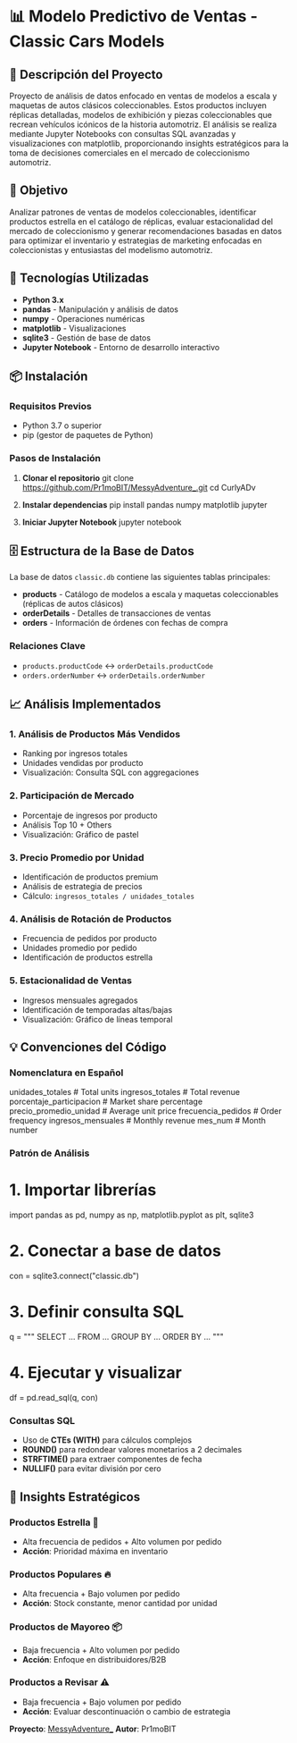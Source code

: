 # 📊 Modelo Predictivo de Ventas - Classic Cars Models

## 📝 Descripción del Proyecto

Proyecto de análisis de datos enfocado en ventas de modelos a escala y maquetas de autos clásicos coleccionables. Estos productos incluyen réplicas detalladas, modelos de exhibición y piezas coleccionables que recrean vehículos icónicos de la historia automotriz. El análisis se realiza mediante Jupyter Notebooks con consultas SQL avanzadas y visualizaciones con matplotlib, proporcionando insights estratégicos para la toma de decisiones comerciales en el mercado de coleccionismo automotriz.

## 🎯 Objetivo

Analizar patrones de ventas de modelos coleccionables, identificar productos estrella en el catálogo de réplicas, evaluar estacionalidad del mercado de coleccionismo y generar recomendaciones basadas en datos para optimizar el inventario y estrategias de marketing enfocadas en coleccionistas y entusiastas del modelismo automotriz.

## 🔧 Tecnologías Utilizadas

- **Python 3.x**
- **pandas** - Manipulación y análisis de datos
- **numpy** - Operaciones numéricas
- **matplotlib** - Visualizaciones
- **sqlite3** - Gestión de base de datos
- **Jupyter Notebook** - Entorno de desarrollo interactivo

## 📦 Instalación

### Requisitos Previos
- Python 3.7 o superior
- pip (gestor de paquetes de Python)

### Pasos de Instalación

1. **Clonar el repositorio**
git clone https://github.com/Pr1moBIT/MessyAdventure_.git
cd CurlyADv

2. **Instalar dependencias**
pip install pandas numpy matplotlib jupyter

3. **Iniciar Jupyter Notebook**
jupyter notebook

## 🗄️ Estructura de la Base de Datos

La base de datos `classic.db` contiene las siguientes tablas principales:

- **products** - Catálogo de modelos a escala y maquetas coleccionables (réplicas de autos clásicos)
- **orderDetails** - Detalles de transacciones de ventas
- **orders** - Información de órdenes con fechas de compra

### Relaciones Clave
- `products.productCode` ↔ `orderDetails.productCode`
- `orders.orderNumber` ↔ `orderDetails.orderNumber`

## 📈 Análisis Implementados

### 1. **Análisis de Productos Más Vendidos**
- Ranking por ingresos totales
- Unidades vendidas por producto
- Visualización: Consulta SQL con aggregaciones

### 2. **Participación de Mercado**
- Porcentaje de ingresos por producto
- Análisis Top 10 + Others
- Visualización: Gráfico de pastel

### 3. **Precio Promedio por Unidad**
- Identificación de productos premium
- Análisis de estrategia de precios
- Cálculo: `ingresos_totales / unidades_totales`

### 4. **Análisis de Rotación de Productos**
- Frecuencia de pedidos por producto
- Unidades promedio por pedido
- Identificación de productos estrella

### 5. **Estacionalidad de Ventas**
- Ingresos mensuales agregados
- Identificación de temporadas altas/bajas
- Visualización: Gráfico de líneas temporal

## 💡 Convenciones del Código

### Nomenclatura en Español
unidades_totales          # Total units
ingresos_totales          # Total revenue
porcentaje_participacion  # Market share percentage
precio_promedio_unidad    # Average unit price
frecuencia_pedidos        # Order frequency
ingresos_mensuales        # Monthly revenue
mes_num                   # Month number

### Patrón de Análisis
# 1. Importar librerías
import pandas as pd, numpy as np, matplotlib.pyplot as plt, sqlite3

# 2. Conectar a base de datos
con = sqlite3.connect("classic.db")

# 3. Definir consulta SQL
q = """
SELECT ...
FROM ...
GROUP BY ...
ORDER BY ...
"""

# 4. Ejecutar y visualizar
df = pd.read_sql(q, con)

### Consultas SQL
- Uso de **CTEs (WITH)** para cálculos complejos
- **ROUND()** para redondear valores monetarios a 2 decimales
- **STRFTIME()** para extraer componentes de fecha
- **NULLIF()** para evitar división por cero

## 🎯 Insights Estratégicos

### Productos Estrella 🌟
- Alta frecuencia de pedidos + Alto volumen por pedido
- **Acción**: Prioridad máxima en inventario

### Productos Populares 🔥
- Alta frecuencia + Bajo volumen por pedido
- **Acción**: Stock constante, menor cantidad por unidad

### Productos de Mayoreo 📦
- Baja frecuencia + Alto volumen por pedido
- **Acción**: Enfoque en distribuidores/B2B

### Productos a Revisar ⚠️
- Baja frecuencia + Bajo volumen por pedido
- **Acción**: Evaluar descontinuación o cambio de estrategia


**Proyecto**: [MessyAdventure_](https://github.com/Pr1moBIT/MessyAdventure_)
**Autor**: Pr1moBIT